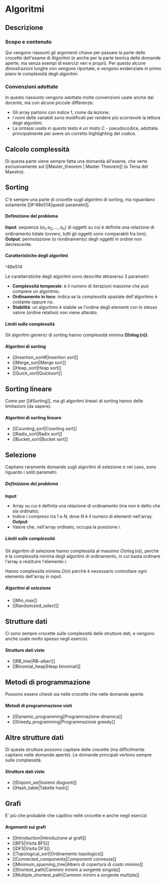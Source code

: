 # Algoritmi
## Descrizione
### Scopo e contenuto
Qui vengono riassunti gli argomenti chiave per passare la parte delle crocette dell'esame di Algoritmi (e anche per la parte teorica delle domande aperte, ma senza esempi di esercizi veri e propri). Per questo alcune dimostrazioni lunghe non vengono riportate, e vengono evidenziate in primo piano le complessità degli algoritmi.

### Convenzioni adottate
In questo riassunto vengono adottate molte convenzioni usate anche dal docente, ma con alcune piccole differenze:
- Gli array partono con indice 1, come da lezione;
- I nomi delle variabili sono modificati per rendere più scorrevole la lettura degli algoritmi.
- La sintassi usata in questo testo è un misto C - pseudocodice, adottata principalmente per avere un corretto highlighting del codice.

## Calcolo complessità
Di questa parte viene sempre fatta una domanda all'esame, che verte esclusivamente sul [[Master_theorem | Master Theorem]] (o Tema del Maestro).

## Sorting
C'è sempre una parte di crocette sugli algoritmi di sorting, ma riguardano solamente [[#^48e514|questi parametri]].

#### Definizione del problema
**Input**: sequenza $(a_1, a_2, ..., a_n)$ di oggetti su cui è definita una relazione di ordinamento totale (ovvero, tutti gli oggetti sono comparabili fra loro).
**Output**: permutazione (o riordinamento) degli oggetti in ordine non decrescente.

#### Caratteristiche degli algoritmi

^48e514

Le caratteristiche degli algoritmi sono descritte attraverso 3 parametri:
* **Complessità temporale**: è il numero di iterazioni massime che può compiere un algoritmo.
* **Ordinamento in loco**: indica se la complessità spaziale dell'algoritmo è costante oppure no.
* **Stabilità**: un algoritmo è stabile se l'ordine degli elementi con lo stesso valore (ordine relativo) non viene alterato.

#### Limiti sulle complessità
Gli algoritmi generici di sorting hanno complessità minima $\boldsymbol{\Omega(n\log(n))}$.

#### Algoritmi di sorting
* [[Insertion_sort#|Insertion sort]]
* [[Merge_sort|Merge sort]]
* [[Heap_sort|Heap sort]]
* [[Quick_sort|Quicksort]]

## Sorting lineare
Come per [[#Sorting]], ma gli algoritmi lineari di sorting hanno delle limitazioni (da sapere).

#### Algoritmi di sorting lineare
- [[Counting_sort|Counting sort]]
- [[Radix_sort|Radix sort]]
- [[Bucket_sort|Bucket sort]]

## Selezione
Capitano raramente domande sugli algoritmi di selezione e nel caso, sono riguardo i soliti parametri.

##### Definizione del problema
**Input**:
- Array su cui è definita una relazione di ordinamento (ma non è detto che sia ordinato);
- Indice $i$ compreso tra 1 e $N$, dove $N$ è il numero di elementi nell'array.
**Output**: 
- Valore che, nell'array ordinato, occupa la posizione $i$.

##### Limiti sulle complessità
Gli algoritmi di selezione hanno complessità al massimo $O(n\log(n))$, perchè è la complessità minima degli algoritmi di ordinamento, in cui basta ordinare l'array e restituire l'elemento $i$.

Hanno complessità minima $\Omega(n)$ perchè è necessario controllare ogni elemento dell'array in input.

##### Algoritmi di selezione
- [[Min_max]]
- [[Randomized_select]]

## Strutture dati
Ci sono sempre crocette sulle complessità delle strutture dati, e vengono anche usate molto spesso negli esercizi.

#### Strutture dati viste
- [[RB_tree|RB-alberi]]
- [[Binomial_heap|Heap binomiali]]

## Metodi di programmazione
Possono essere chiesti sia nelle crocette che nelle domande aperte.

#### Metodi di programmazione visti
- [[Dynamic_programming|Programmazione dinamica]]
- [[Greedy_programming|Programmazione greedy]]

## Altre strutture dati
Di queste strutture possono capitare delle crocette (ma difficilmente capitano nelle domande aperte). 
Le domande principali vertono sempre sulle complessità.

#### Strutture dati viste
- [[Disjoint_set|Insiemi disgiunti]]
- [[Hash_table|Tabelle hash]]

## Grafi
E' più che probabile che capitino nelle crocette e anche negli esercizi

#### Argomenti sui grafi
- [[Introduction|Introduzione ai grafi]]
- [[BFS|Visita BFS]]
- [[DFS|Visita DFS]]
- [[Topological_sort|Ordinamento topologico]]
- [[Connected_components|Componenti connesse]]
- [[Minimum_spanning_tree|Albero di copertura di costo minimo]]
- [[Shortest_path|Cammini minimi a sorgente singola]]
- [[Multiple_shortest_path|Cammini minimi a sorgente multipla]]

